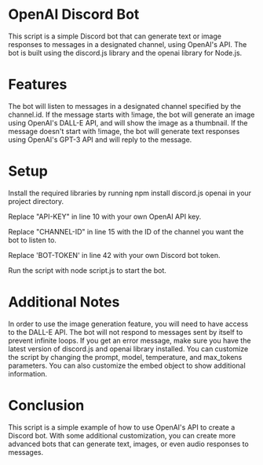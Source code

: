 # OpenAI Discord Bot
This script is a simple Discord bot that can generate text or image responses to messages in a designated channel, using OpenAI's API. The bot is built using the discord.js library and the openai library for Node.js.

# Features
The bot will listen to messages in a designated channel specified by the channel.id. 
If the message starts with !image, the bot will generate an image using OpenAI's DALL-E API, and will show the image as a thumbnail. 
If the message doesn't start with !image, the bot will generate text responses using OpenAI's GPT-3 API and will reply to the message.

# Setup
Install the required libraries by running npm install discord.js openai in your project directory.

Replace "API-KEY" in line 10 with your own OpenAI API key.

Replace "CHANNEL-ID" in line 15 with the ID of the channel you want the bot to listen to.

Replace 'BOT-TOKEN' in line 42 with your own Discord bot token.

Run the script with node script.js to start the bot.

# Additional Notes
In order to use the image generation feature, you will need to have access to the DALL-E API. 
The bot will not respond to messages sent by itself to prevent infinite loops. 
If you get an error message, make sure you have the latest version of discord.js and openai library installed. 
You can customize the script by changing the prompt, model, temperature, and max_tokens parameters. 
You can also customize the embed object to show additional information.

# Conclusion
This script is a simple example of how to use OpenAI's API to create a Discord bot. With some additional customization, you can create more advanced bots that can generate text, images, or even audio responses to messages.
